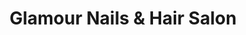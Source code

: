 ---
title: "Glamour Nails & Hair Salon"
url: /bethlehem/glamour-nails-und-hair-salon/
shop: Kosmetik
---